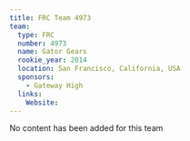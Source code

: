 ```yaml
---
title: FRC Team 4973
team:
  type: FRC
  number: 4973
  name: Gator Gears
  rookie_year: 2014
  location: San Francisco, California, USA
  sponsors:
    - Gateway High
  links:
    Website: 
---
```

No content has been added for this team